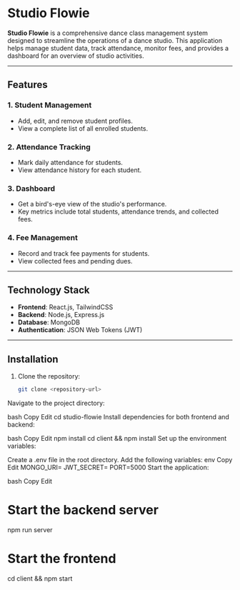 # Studio Flowie  

**Studio Flowie** is a comprehensive dance class management system designed to streamline the operations of a dance studio. This application helps manage student data, track attendance, monitor fees, and provides a dashboard for an overview of studio activities.  

---

## Features  

### 1. **Student Management**  
- Add, edit, and remove student profiles.  
- View a complete list of all enrolled students.  

### 2. **Attendance Tracking**  
- Mark daily attendance for students.  
- View attendance history for each student.  

### 3. **Dashboard**  
- Get a bird's-eye view of the studio's performance.  
- Key metrics include total students, attendance trends, and collected fees.  

### 4. **Fee Management**  
- Record and track fee payments for students.  
- View collected fees and pending dues.  

---

## Technology Stack  

- **Frontend**: React.js, TailwindCSS  
- **Backend**: Node.js, Express.js  
- **Database**: MongoDB  
- **Authentication**: JSON Web Tokens (JWT)  

---

## Installation  

1. Clone the repository:  
   ```bash
   git clone <repository-url>
Navigate to the project directory:

bash
Copy
Edit
cd studio-flowie
Install dependencies for both frontend and backend:

bash
Copy
Edit
npm install
cd client && npm install
Set up the environment variables:

Create a .env file in the root directory.
Add the following variables:
env
Copy
Edit
MONGO_URI=<your-mongodb-connection-string>
JWT_SECRET=<your-jwt-secret>
PORT=5000
Start the application:

bash
Copy
Edit
# Start the backend server
npm run server

# Start the frontend
cd client && npm start
